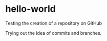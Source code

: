 # hello-world
Testing the creation of a repository on GitHub


Trying out the idea of commits and branches.
